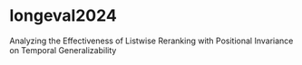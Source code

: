 # longeval2024
Analyzing the Effectiveness of Listwise Reranking with Positional Invariance on Temporal Generalizability



